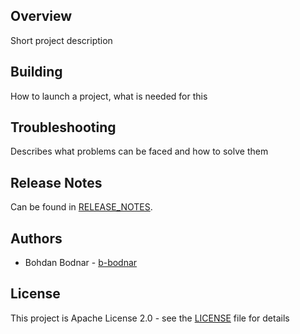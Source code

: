 ## Overview
Short project description
## Building
How to launch a project, what is needed for this

## Troubleshooting
Describes what problems can be faced and how to solve them

## Release Notes
Can be found in [RELEASE_NOTES](RELEASE_NOTES.md).

## Authors
* Bohdan Bodnar - [b-bodnar](https://github.com/b-bodnar)

## License
This project is Apache License 2.0 - see the [LICENSE](LICENSE) file for details
